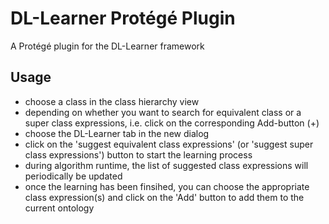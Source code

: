 # DL-Learner Protégé Plugin
A Protégé plugin for the DL-Learner framework

## Usage
 * choose a class in the class hierarchy view
 * depending on whether you want to search for equivalent class or a super class expressions, i.e. click on the corresponding Add-button (+)
 * choose the DL-Learner tab in the new dialog
 * click on the 'suggest equivalent class expressions' (or 'suggest super class expressions') button to start the learning process
 * during algorithm runtime, the list of suggested class expressions will periodically be updated
 * once the learning has been finsihed, you can choose the appropriate class expression(s) and click on the 'Add' button to add them to the current ontology
